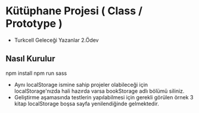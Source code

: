 # Kütüphane Projesi ( Class / Prototype )

- Turkcell Geleceği Yazanlar 2.Ödev

## Nasıl Kurulur

npm install
npm run sass

- Aynı localStorage ismine sahip projeler olabileceği için localStorage'nızda hali hazırda varsa bookStorage adlı bölümü siliniz.
- Geliştirme aşamasında testlerin yapılabilmesi için gerekli görülen örnek 3 kitap localStorage boşsa sayfa yenilendiğinde gelmektedir.
